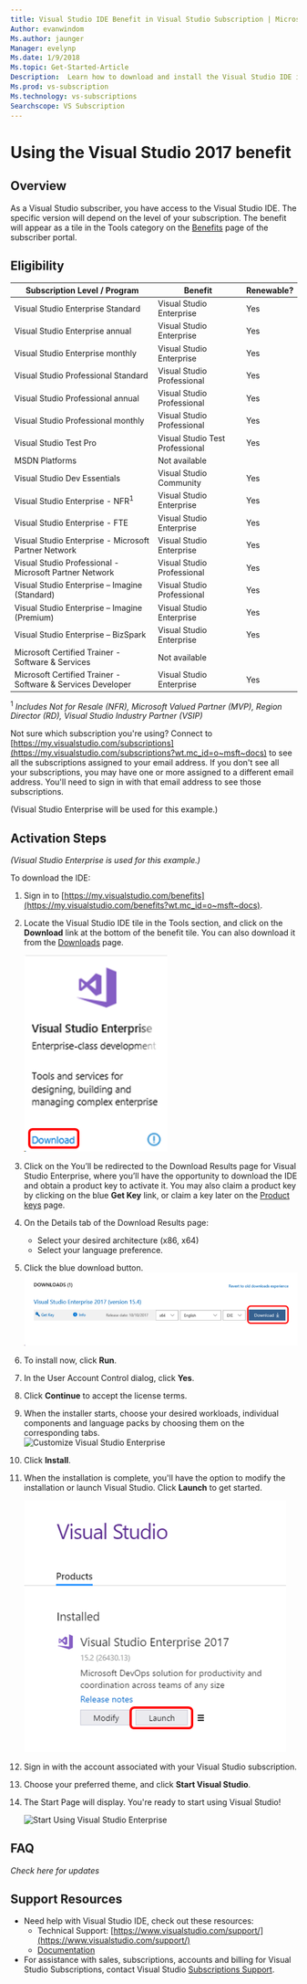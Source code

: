 ```yaml
---
title: Visual Studio IDE Benefit in Visual Studio Subscription | Microsoft Docs
Author: evanwindom
Ms.author: jaunger
Manager: evelynp
Ms.date: 1/9/2018
Ms.topic: Get-Started-Article
Description:  Learn how to download and install the Visual Studio IDE included in your Visual Studio subscription.
Ms.prod: vs-subscription
Ms.technology: vs-subscriptions
Searchscope: VS Subscription
---
```


# Using the Visual Studio 2017 benefit

## Overview 

As a Visual Studio subscriber, you have access to the Visual Studio IDE.  The specific version will depend on the level of your subscription.  The benefit will appear as a tile in the Tools category on the [Benefits](https://my.visualstudio.com/benefits) page of the subscriber portal.  

## Eligibility
| Subscription Level / Program                                                  | Benefit                            | Renewable?                                |
|-------------------------------------------------------------------------------|------------------------------------|-------------------------------------------|
| Visual Studio Enterprise Standard                                             | Visual Studio Enterprise           | Yes                                       |
| Visual Studio Enterprise annual                                               | Visual Studio Enterprise           | Yes                                       |
| Visual Studio Enterprise monthly                                              | Visual Studio Enterprise           | Yes                                       |
| Visual Studio Professional Standard                                           | Visual Studio Professional         | Yes                                       |
| Visual Studio Professional annual                                             | Visual Studio Professional         | Yes                                       | 
| Visual Studio Professional monthly                                            | Visual Studio Professional         | Yes                                       |
| Visual Studio Test Pro                                                        | Visual Studio Test Professional    | Yes                                       |
| MSDN Platforms                                                                | Not available                      |                                           |
| Visual Studio Dev Essentials                                                  | Visual Studio Community            | Yes                                       |
| Visual Studio Enterprise - NFR<sup>1</sup>                                               |Visual Studio Enterprise           | Yes                                       |
| Visual Studio Enterprise - FTE                                                | Visual Studio Enterprise           | Yes                                       |
| Visual Studio Enterprise - Microsoft Partner Network                          | Visual Studio Enterprise           | Yes                                       |
| Visual Studio Professional - Microsoft Partner Network                        | Visual Studio Professional         | Yes                                       |
| Visual Studio Enterprise – Imagine (Standard)                                 | Visual Studio Professional         | Yes                                       |
| Visual Studio Enterprise – Imagine (Premium)                                  | Visual Studio Enterprise           | Yes                                       |
| Visual Studio Enterprise – BizSpark                                           | Visual Studio Enterprise           | Yes                                       |
| Microsoft Certified Trainer - Software & Services                             | Not available                      |                                           |
| Microsoft Certified Trainer - Software & Services Developer                   | Visual Studio Enterprise           | Yes                                       |

<sup>1</sup>  *Includes Not for Resale (NFR), Microsoft Valued Partner (MVP), Region Director (RD), Visual Studio Industry Partner (VSIP)*  

Not sure which subscription you're using?  Connect to [https://my.visualstudio.com/subscriptions](https://my.visualstudio.com/subscriptions?wt.mc_id=o~msft~docs) to see all the subscriptions assigned to your email address. If you don't see all your subscriptions, you may have one or more assigned to a different email address.  You'll need to sign in with that email address to see those subscriptions. 

(Visual Studio Enterprise will be used for this example.) 

## Activation Steps

*(Visual Studio Enterprise is used for this example.)*

To download the IDE:
1. Sign in to [https://my.visualstudio.com/benefits](https://my.visualstudio.com/benefits?wt.mc_id=o~msft~docs). 
2. Locate the Visual Studio IDE tile in the Tools section, and click on the **Download** link at the bottom of the benefit tile.  You can also download it from the [Downloads](https://my.visualstudio.com/downloads?wt.mc_id=o~msft~docs) page. 

    ![Visual Studio Enterprise tile](_img\vs-ide-experience\vs-ide-tile.png)

3.	Click on the You’ll be redirected to the Download Results page for Visual Studio Enterprise, where you’ll have the opportunity to download the IDE and obtain a product key to activate it. You may also claim a product key by clicking on the blue **Get Key** link, or claim a key later on the [Product keys](https://my.visualstudio.com/productkeys) page.
4.	On the Details tab of the Download Results page:
    - Select your desired architecture (x86, x64)
    - Select your language preference. 
5.	Click the blue download button.
    ![Visual Studio Enterprise download details](_img\vs-ide-experience\vs-ide-download-details.png)
6.	To install now, click **Run**.
7.	In the User Account Control dialog, click **Yes**.
8.  Click **Continue** to accept the license terms.
9.  When the installer starts, choose your desired workloads, individual components and language packs by choosing them on the corresponding tabs.  
    ![Customize Visual Studio Enterprise](_img\vs-ide-experience\vs-ide-customize-install-cropped.png)

10.  Click **Install**. 

11. When the installation is complete, you'll have the option to modify the installation or launch Visual Studio.  Click **Launch** to get started.  

    ![Launch Visual Studio Enterprise](_img\vs-ide-experience\vs-ide-launch-cropped.png)

12. Sign in with the account associated with your Visual Studio subscription. 

13. Choose your preferred theme, and click **Start Visual Studio**.

14. The Start Page will display.  You're ready to start using Visual Studio!

    ![Start Using Visual Studio Enterprise](_img\vs-ide-experience\vs-ide-start-cropped.png)

## FAQ
*Check here for updates*

## Support Resources
-  Need help with Visual Studio IDE, check out these resources:
    - Technical Support: [https://www.visualstudio.com/support/](https://www.visualstudio.com/support/)
    - [Documentation](/visualstudio/) 
-  For assistance with sales, subscriptions, accounts and billing for Visual Studio Subscriptions, contact Visual Studio [Subscriptions Support](https://www.visualstudio.com/subscriptions/support/).
